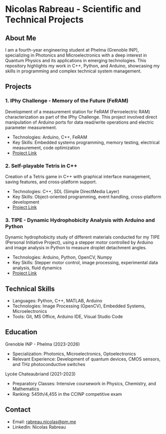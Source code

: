 # Nicolas Rabreau - Scientific and Technical Projects

## About Me
I am a fourth-year engineering student at Phelma (Grenoble INP), specializing in Photonics and Microelectronics with a deep interest in Quantum Physics and its applications in emerging technologies. This repository highlights my work in C++, Python, and Arduino, showcasing my skills in programming and complex technical system management.


## Projects
### 1. IPhy Challenge - Memory of the Future (FeRAM)

Development of a measurement station for FeRAM (Ferroelectric RAM) characterization as part of the IPhy Challenge. This project involved direct manipulation of Arduino ports for data read/write operations and electric parameter measurement.

- Technologies: Arduino, C++, FeRAM
- Key Skills: Embedded systems programming, memory testing, electrical measurement, code optimization
- [Project Link](https://github.com/minfo10/Defis_FeRAM)

### 2. Self-playable Tetris in C++

Creation of a Tetris game in C++ with graphical interface management, saving features, and cross-platform support.

- Technologies: C++, SDL (Simple DirectMedia Layer)
- Key Skills: Object-oriented programming, event handling, cross-platform development
- [Project Link](https://github.com/N1kor4/Tetris)

### 3. TIPE - Dynamic Hydrophobicity Analysis with Arduino and Python

Dynamic hydrophobicity study of different materials conducted for my TIPE (Personal Initiative Project), using a stepper motor controlled by Arduino and image analysis in Python to measure droplet detachment angles.

- Technologies: Arduino, Python, OpenCV, Numpy
- Key Skills: Stepper motor control, image processing, experimental data analysis, fluid dynamics
- [Project Link](https://github.com/N1kor4/TIPE_PC)


## Technical Skills

- Languages: Python, C++, MATLAB, Arduino
- Technologies: Image Processing (OpenCV), Embedded Systems, Microelectronics
- Tools: Git, MS Office, Arduino IDE, Visual Studio Code

## Education
Grenoble INP - Phelma (2023-2026)

- Specialization: Photonics, Microelectronics, Optoelectronics
- Relevant Experience: Development of quantum devices, CMOS sensors, and THz photoconductive switches

Lycée Chateaubriand (2021-2023)

- Preparatory Classes: Intensive coursework in Physics, Chemistry, and Mathematics
- Ranking: 545th/4,455 in the CCINP competitive exam


## Contact

- Email: rabreau.nicolas@pm.me
- LinkedIn: Nicolas Rabreau
